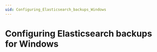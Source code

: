 ```yaml
---
uid: Configuring_Elasticsearch_backups_Windows
---
```


# Configuring Elasticsearch backups for Windows

